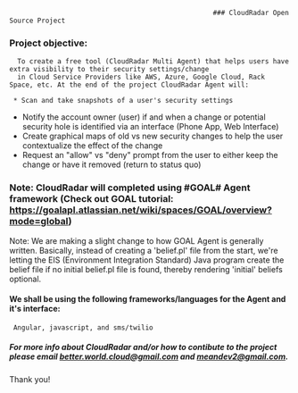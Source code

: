                                                        ### CloudRadar Open Source Project

### Project objective: 
      To create a free tool (CloudRadar Multi Agent) that helps users have extra visibility to their security settings/change 
      in Cloud Service Providers like AWS, Azure, Google Cloud, Rack Space, etc. At the end of the project CloudRadar Agent will:

     * Scan and take snapshots of a user's security settings
* Notify the account owner (user) if and when a change or potential security hole is identified via an interface (Phone App, Web Interface)
* Create graphical maps of old vs new security changes to help the user contextualize the effect of the change
* Request an "allow" vs "deny" prompt from the user to either keep the change or have it removed (return to status quo)


### Note: CloudRadar will completed using #GOAL# Agent framework (Check out GOAL tutorial: https://goalapl.atlassian.net/wiki/spaces/GOAL/overview?mode=global) 

Note: We are making a slight change to how GOAL Agent is generally written. Basically, instead of creating a 'belief.pl' file
from the start, we're letting the EIS (Environment Integration Standard) Java program create the belief file if no initial 
belief.pl file is found, thereby rendering 'initial' beliefs optional.

#### We shall be using the following frameworks/languages for the Agent and it's interface:
     Angular, javascript, and sms/twilio

##### For more info about CloudRadar and/or how to contibute to the project please email better.world.cloud@gmail.com and meandev2@gmail.com.

Thank you!
